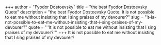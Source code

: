+++
author = "Fyodor Dostoevsky"
title = "the best Fyodor Dostoevsky Quote"
description = "the best Fyodor Dostoevsky Quote: It is not possible to eat me without insisting that I sing praises of my devourer?"
slug = "it-is-not-possible-to-eat-me-without-insisting-that-i-sing-praises-of-my-devourer?"
quote = '''It is not possible to eat me without insisting that I sing praises of my devourer?'''
+++
It is not possible to eat me without insisting that I sing praises of my devourer?
